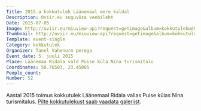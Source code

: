 ```yaml
---
Title: 2015.a kokkutulek Läänemaal mere kaldal
Description: Oviir.eu suguvõsa veebileht
Date: 2015-07-05
Image: http://oviir.eu/miuview-api?request=getimage&album=kokkutulekud&item=2015_52-kokkutulek-puise-nina.jpg&size=1200&mode=longest
Thumbnail: http://oviir.eu/miuview-api?request=getimage&album=kokkutulekud&item=2015_52-kokkutulek-puise-nina.jpg&size=600&mode=square
Template: event-single
Category: kokkutulek
Organizer: Tanel Vahenurm perega
Event_date: 5. juuli 2015
Place: Läänemaa Ridala vald Puise küla Nina turismitalu
Coordinates: 58.76503, 23.45065
People_count:
Number: 52
---
```


Aastal 2015 toimus kokkutulek Läänemaal Ridala vallas Puise külas Nina turismitalus.
<a href="http://oviir.eu/?page_id=138#52_s_kokkutulek2015" title="Ava galerii">Pilte kokkutulekust saab vaadata galeriist</a>.

